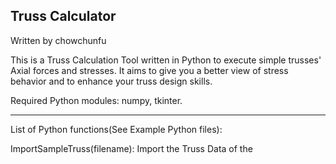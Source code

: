 Truss Calculator
------------------------------------------------------------------------------------
Written by chowchunfu

This is a Truss Calculation Tool written in Python to execute simple trusses' Axial forces and stresses. It aims to give you a better view of stress behavior and to enhance your truss design skills.

Required Python modules: numpy, tkinter.

------------------------------------------------------------------------------------
List of Python functions(See Example Python files):

ImportSampleTruss(filename):
Import the Truss Data of the 
